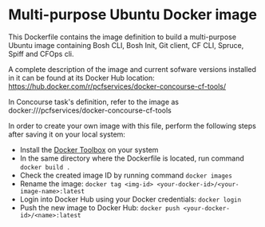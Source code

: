 # Multi-purpose Ubuntu Docker image

This Dockerfile contains the image definition to build a multi-purpose Ubuntu image containing Bosh CLI, Bosh Init, Git client, CF CLI, Spruce, Spiff and CFOps cli.

A complete description of the image and current sofware versions installed in it can be found at its Docker Hub location:
https://hub.docker.com/r/pcfservices/docker-concourse-cf-tools/

In Concourse task's definition, refer to the image as docker:///pcfservices/docker-concourse-cf-tools

In order to create your own image with this file, perform the following steps after saving it on your local system:
- Install the [Docker Toolbox](https://www.docker.com/products/docker-toolbox) on your system
- In the same directory where the Dockerfile is located,  run command ```docker build .```
- Check the created image ID by running command ```docker images```
- Rename the image: ```docker tag <img-id> <your-docker-id>/<your-image-name>:latest```
- Login into Docker Hub using your Docker credentials: ```docker login```
- Push the new image to Docker Hub: ```docker push <your-docker-id>/<name>:latest```
